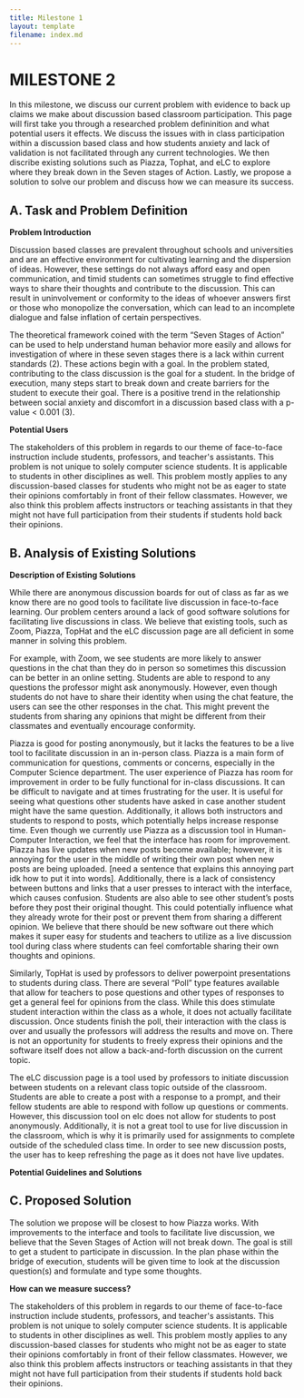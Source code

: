 ```yaml
---
title: Milestone 1
layout: template
filename: index.md
--- 
```



# MILESTONE 2

In this milestone, we discuss our current problem with evidence to back up claims we make about discussion based classroom participation. This page will first take you through a researched problem defininition and what potential users it effects. We discuss the issues with in class participation within a discussion based class and how students anxiety and lack of validation is not facilitated through any current technologies. We then discribe existing solutions such as Piazza, Tophat, and eLC to explore where they break down in the Seven stages of Action. Lastly, we propose a solution to solve our problem and discuss how we can measure its success.

## A. Task and Problem Definition

**Problem Introduction**

Discussion based classes are prevalent throughout schools and universities and are an effective environment for cultivating learning and the dispersion of ideas. However, these settings do not always afford easy and open communication, and timid students can sometimes struggle to find effective ways to share their thoughts and contribute to the discussion. This can result in uninvolvement or conformity to the ideas of whoever answers first or those who monopolize the conversation, which can lead to an incomplete dialogue and false inflation of certain perspectives. 

The theoretical framework coined with the term “Seven Stages of Action” can be used to help understand human behavior more easily and allows for investigation of where in these seven stages there is a lack within current standards (2). These actions begin with a goal. In the problem stated, contributing to the class discussion is the goal for a student. In the bridge of execution, many steps start to break down and create barriers for the student to execute their goal. There is a positive trend in the relationship between social anxiety and discomfort in a discussion based class with a p-value < 0.001 (3).  

**Potential Users**

The stakeholders of this problem in regards to our theme of face-to-face instruction include students, professors, and teacher's assistants. This problem is not unique to solely computer science students. It is applicable to students in other disciplines as well. This problem mostly applies to any discussion-based classes for students who might not be as eager to state their opinions comfortably in front of their fellow classmates. However, we also think this problem affects instructors or teaching assistants in that they might not have full participation from their students if students hold back their opinions.

## B. Analysis of Existing Solutions

**Description of Existing Solutions** 

While there are anonymous discussion boards for out of class as far as we know there are no good tools to facilitate live discussion in face-to-face learning. Our problem centers around a lack of good software solutions for facilitating live discussions in class. We believe that existing tools, such as Zoom, Piazza, TopHat and the eLC discussion page are all deficient in some manner in solving this problem. 

For example, with Zoom, we see students are more likely to answer questions in the chat than they do in person so sometimes this discussion can be better in an online setting. Students are able to respond to any questions the professor might ask anonymously. However, even though students do not have to share their identity when using the chat feature, the users can see the other responses in the chat. This might prevent the students from sharing any opinions that might be different from their classmates and eventually encourage conformity. 

Piazza is good for posting anonymously, but it lacks the features to be a live tool to facilitate discussion in an in-person class. Piazza is a main form of communication for questions, comments or concerns, especially in the Computer Science department. The user experience of Piazza has room for improvement in order to be fully functional for in-class discussions. It can be difficult to navigate and at times frustrating for the user.  It is useful for seeing what questions other students have asked in case another student might have the same question. Additionally, it allows both instructors and students to respond to posts, which potentially helps increase response time. Even though we currently use Piazza as a discussion tool in Human-Computer Interaction, we feel that the interface has room for improvement. Piazza has live updates when new posts become available; however, it is annoying for the user in the middle of writing their own post when new posts are being uploaded. [need a sentence that explains this annoying part idk how to put it into words]. Additionally, there is a lack of consistency between buttons and links that a user presses to interact with the interface, which causes confusion. Students are also able to see other student’s posts before they post their original thought. This could potentially influence what they already wrote for their post or prevent them from sharing a different opinion. We believe that there should be new software out there which makes it super easy for students and teachers to utilize as a live discussion tool during class where students can feel comfortable sharing their own thoughts and opinions.

Similarly, TopHat is used by professors to deliver powerpoint presentations to students during class. There are several “Poll” type features available that allow for teachers to pose questions and other types of responses to get a general feel for opinions from the class. While this does stimulate student interaction within the class as a whole, it does not actually facilitate discussion. Once students finish the poll, their interaction with the class is over and usually the professors will address the results and move on. There is not an opportunity for students to freely express their opinions and the software itself does not allow a back-and-forth discussion on the current topic. 

The eLC discussion page is a tool used by professors to initiate discussion between students on a relevant class topic outside of the classroom. Students are able to create a post with a response to a prompt, and their fellow students are able to respond with follow up questions or comments. However, this discussion tool on elc does not allow for students to post anonymously. Additionally, it is not a great tool to use for live discussion in the classroom, which is why it is primarily used for assignments to complete outside of the scheduled class time. In order to see new discussion posts, the user has to keep refreshing the page as it does not have live updates.

**Potential Guidelines and Solutions**



## C. Proposed Solution

The solution we propose will be closest to how Piazza works. With improvements to the interface and tools to facilitate live discussion, we believe that the Seven Stages of Action will not break down. The goal is still to get a student to participate in discussion. In the plan phase within the bridge of execution, students will be given time to look at the discussion question(s) and formulate and type some thoughts. 

**How can we measure success?**

The stakeholders of this problem in regards to our theme of face-to-face instruction include students, professors, and teacher's assistants. This problem is not unique to solely computer science students. It is applicable to students in other disciplines as well. This problem mostly applies to any discussion-based classes for students who might not be as eager to state their opinions comfortably in front of their fellow classmates. However, we also think this problem affects instructors or teaching assistants in that they might not have full participation from their students if students hold back their opinions.
